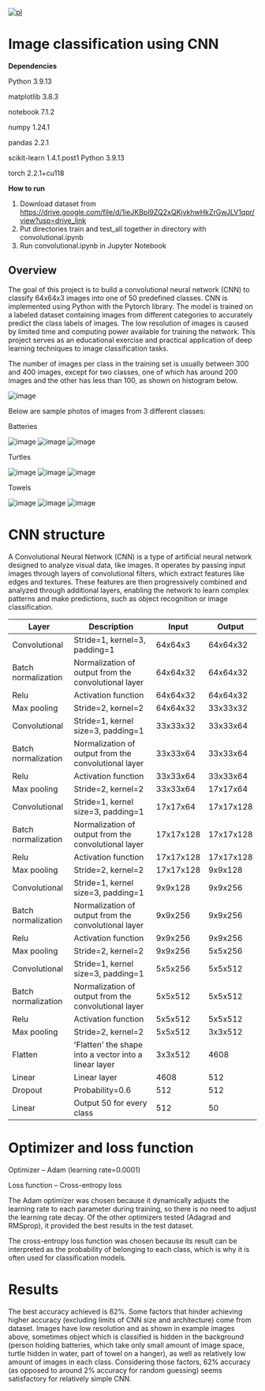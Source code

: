 [![pl](https://img.shields.io/badge/język-PL-red.svg)](https://github.com/pzemla/Image-classification-using-CNN/blob/main/README.pl.md)
# Image classification using CNN

**Dependencies**

Python 3.9.13

matplotlib 3.8.3

notebook 7.1.2

numpy 1.24.1

pandas  2.2.1

scikit-learn 1.4.1.post1 Python 3.9.13

torch 2.2.1+cu118

**How to run**
1. Download dataset from https://drive.google.com/file/d/1ieJKBpl9ZQ2xQKjvkhwHkZrGwJLV1qpr/view?usp=drive_link
2. Put directories train and test_all together in directory with convolutional.ipynb
3. Run convolutional.ipynb in Jupyter Notebook

## Overview

The goal of this project is to build a convolutional neural network (CNN) to classify 64x64x3 images into one of 50 predefined classes. CNN is implemented using Python with the Pytorch library. The model is trained on a labeled dataset containing images from different categories to accurately predict the class labels of images. The low resolution of images is caused by limited time and computing power available for training the network. This project serves as an educational exercise and practical application of deep learning techniques to image classification tasks. 

The number of images per class in the training set is usually between 300 and 400 images, except for two classes, one of which has around 200 images and the other has less than 100, as shown on histogram below.

![image](https://github.com/pzemla/Image-classification-using-CNN/assets/135070990/af85d2ef-a690-48db-88c6-d627ccc7958d)


Below are sample photos of images from 3 different classes: 

Batteries

![image](https://github.com/pzemla/Image-classification-using-CNN/assets/135070990/4bd53ef6-e0bc-4b7f-9e30-0b5a2174ccfe)
![image](https://github.com/pzemla/Image-classification-using-CNN/assets/135070990/085ab246-5d8b-4726-8e7b-6e70bb868ebc)
![image](https://github.com/pzemla/Image-classification-using-CNN/assets/135070990/59320a5b-1e69-4a05-92f6-afe9b5442d4e)

Turtles 

![image](https://github.com/pzemla/Image-classification-using-CNN/assets/135070990/cdf39672-2bf8-475b-abb7-01140a03260f)
![image](https://github.com/pzemla/Image-classification-using-CNN/assets/135070990/5acd752a-0376-43f1-8ba0-cb1ccc47a90f)
![image](https://github.com/pzemla/Image-classification-using-CNN/assets/135070990/d6a8450b-59f2-41b1-b449-dc0627cc7280)

Towels 

![image](https://github.com/pzemla/Image-classification-using-CNN/assets/135070990/5d383acb-46d5-4d2c-bf3c-5e55cbabda57)
![image](https://github.com/pzemla/Image-classification-using-CNN/assets/135070990/74cdf248-3258-42b0-b141-c7f092cdd2e4)
![image](https://github.com/pzemla/Image-classification-using-CNN/assets/135070990/8caf964f-1856-40b8-bac7-67119f141bf6)

# CNN structure
A Convolutional Neural Network (CNN) is a type of artificial neural network designed to analyze visual data, like images. It operates by passing input images through layers of convolutional filters, which extract features like edges and textures. These features are then progressively combined and analyzed through additional layers, enabling the network to learn complex patterns and make predictions, such as object recognition or image classification.

|Layer|Description|Input|Output|
| ------------- | ------------- | ------------- | ------------- |
|Convolutional|Stride=1, kernel=3, padding=1|64x64x3|64x64x32|
|Batch normalization|Normalization of output from the convolutional layer|64x64x32|64x64x32|
|Relu|Activation function|64x64x32|64x64x32|
|Max pooling|Stride=2, kernel=2|64x64x32|33x33x32|
|Convolutional|Stride=1, kernel size=3, padding=1|33x33x32|33x33x64|
|Batch normalization|Normalization of output from the convolutional layer|33x33x64|33x33x64|
|Relu|Activation function|33x33x64|33x33x64|
|Max pooling|Stride=2, kernel=2|33x33x64|17x17x64|
|Convolutional|Stride=1, kernel size=3, padding=1|17x17x64|17x17x128|
|Batch normalization|Normalization of output from the convolutional layer|17x17x128|17x17x128|
|Relu|Activation function|17x17x128|17x17x128|
|Max pooling|Stride=2, kernel=2|17x17x128|9x9x128|
|Convolutional|Stride=1, kernel size=3, padding=1|9x9x128|9x9x256|
|Batch normalization|Normalization of output from the convolutional layer|9x9x256|9x9x256|
|Relu|Activation function|9x9x256|9x9x256|
|Max pooling|Stride=2, kernel=2|9x9x256|5x5x256|
|Convolutional|Stride=1, kernel size=3, padding=1|5x5x256|5x5x512|
|Batch normalization|Normalization of output from the convolutional layer|5x5x512|5x5x512|
|Relu|Activation function|5x5x512|5x5x512|
|Max pooling|Stride=2, kernel=2|5x5x512|3x3x512|
|Flatten|'Flatten' the shape into a vector into a linear layer|3x3x512|4608|
|Linear|Linear layer|4608|512|
|Dropout|Probability=0.6|512|512|
|Linear|Output 50 for every class|512|50|


# Optimizer and loss function

Optimizer – Adam (learning rate=0.0001) 

Loss function – Cross-entropy loss

The Adam optimizer was chosen because it dynamically adjusts the learning rate to each parameter during training, so there is no need to adjust the learning rate decay. Of the other optimizers tested (Adagrad and RMSprop), it provided the best results in the test dataset. 

The cross-entropy loss function was chosen because its result can be interpreted as the probability of belonging to each class, which is why it is often used for classification models. 


# Results

The best accuracy achieved is 62%. Some factors that hinder achieving higher accuracy (excluding limits of CNN size and architecture) come from dataset. Images have low resolution and as shown in example images above, sometimes object which is classified is hidden in the background (person holding batteries, which take only small amount of image space, turtle hidden in water, part of towel on a hanger), as well as relatively low amount of images in each class. Considering those factors, 62% accuracy (as opposed to around 2% accuracy for random guessing) seems satisfactory for relatively simple CNN.
